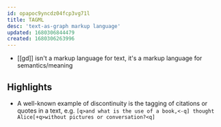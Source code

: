 ```yaml
---
id: opapoc9yncdz04fcp3vg71l
title: TAGML
desc: 'text-as-graph markup language'
updated: 1680306844479
created: 1680306263996
---
```


- [[gd]] isn't a markup language for text, it's a markup language for semantics/meaning

## Highlights

- A well-known example of discontinuity is the tagging of citations or quotes in a text, e.g. `[q>and what is the use of a book,<-q] thought Alice[+q>without pictures or conversation?<q]`